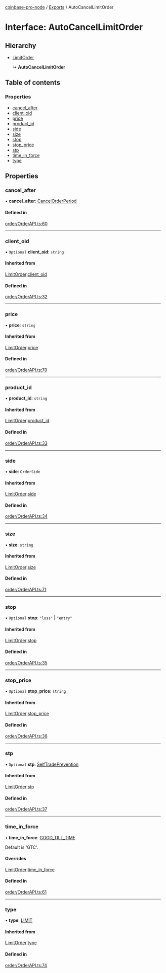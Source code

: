 [coinbase-pro-node](../README.md) / [Exports](../modules.md) / AutoCancelLimitOrder

# Interface: AutoCancelLimitOrder

## Hierarchy

- [LimitOrder](limitorder.md)

  ↳ **AutoCancelLimitOrder**

## Table of contents

### Properties

- [cancel_after](autocancellimitorder.md#cancel_after)
- [client_oid](autocancellimitorder.md#client_oid)
- [price](autocancellimitorder.md#price)
- [product_id](autocancellimitorder.md#product_id)
- [side](autocancellimitorder.md#side)
- [size](autocancellimitorder.md#size)
- [stop](autocancellimitorder.md#stop)
- [stop_price](autocancellimitorder.md#stop_price)
- [stp](autocancellimitorder.md#stp)
- [time_in_force](autocancellimitorder.md#time_in_force)
- [type](autocancellimitorder.md#type)

## Properties

### cancel_after

• **cancel_after**: [CancelOrderPeriod](../enums/cancelorderperiod.md)

#### Defined in

[order/OrderAPI.ts:60](https://github.com/bennycode/coinbase-pro-node/blob/4fcd15c/src/order/OrderAPI.ts#L60)

---

### client_oid

• `Optional` **client_oid**: `string`

#### Inherited from

[LimitOrder](limitorder.md).[client_oid](limitorder.md#client_oid)

#### Defined in

[order/OrderAPI.ts:32](https://github.com/bennycode/coinbase-pro-node/blob/4fcd15c/src/order/OrderAPI.ts#L32)

---

### price

• **price**: `string`

#### Inherited from

[LimitOrder](limitorder.md).[price](limitorder.md#price)

#### Defined in

[order/OrderAPI.ts:70](https://github.com/bennycode/coinbase-pro-node/blob/4fcd15c/src/order/OrderAPI.ts#L70)

---

### product_id

• **product_id**: `string`

#### Inherited from

[LimitOrder](limitorder.md).[product_id](limitorder.md#product_id)

#### Defined in

[order/OrderAPI.ts:33](https://github.com/bennycode/coinbase-pro-node/blob/4fcd15c/src/order/OrderAPI.ts#L33)

---

### side

• **side**: `OrderSide`

#### Inherited from

[LimitOrder](limitorder.md).[side](limitorder.md#side)

#### Defined in

[order/OrderAPI.ts:34](https://github.com/bennycode/coinbase-pro-node/blob/4fcd15c/src/order/OrderAPI.ts#L34)

---

### size

• **size**: `string`

#### Inherited from

[LimitOrder](limitorder.md).[size](limitorder.md#size)

#### Defined in

[order/OrderAPI.ts:71](https://github.com/bennycode/coinbase-pro-node/blob/4fcd15c/src/order/OrderAPI.ts#L71)

---

### stop

• `Optional` **stop**: `"loss"` \| `"entry"`

#### Inherited from

[LimitOrder](limitorder.md).[stop](limitorder.md#stop)

#### Defined in

[order/OrderAPI.ts:35](https://github.com/bennycode/coinbase-pro-node/blob/4fcd15c/src/order/OrderAPI.ts#L35)

---

### stop_price

• `Optional` **stop_price**: `string`

#### Inherited from

[LimitOrder](limitorder.md).[stop_price](limitorder.md#stop_price)

#### Defined in

[order/OrderAPI.ts:36](https://github.com/bennycode/coinbase-pro-node/blob/4fcd15c/src/order/OrderAPI.ts#L36)

---

### stp

• `Optional` **stp**: [SelfTradePrevention](../enums/selftradeprevention.md)

#### Inherited from

[LimitOrder](limitorder.md).[stp](limitorder.md#stp)

#### Defined in

[order/OrderAPI.ts:37](https://github.com/bennycode/coinbase-pro-node/blob/4fcd15c/src/order/OrderAPI.ts#L37)

---

### time_in_force

• **time_in_force**: [GOOD_TILL_TIME](../enums/timeinforce.md#good_till_time)

Default is 'GTC'.

#### Overrides

[LimitOrder](limitorder.md).[time_in_force](limitorder.md#time_in_force)

#### Defined in

[order/OrderAPI.ts:61](https://github.com/bennycode/coinbase-pro-node/blob/4fcd15c/src/order/OrderAPI.ts#L61)

---

### type

• **type**: [LIMIT](../enums/ordertype.md#limit)

#### Inherited from

[LimitOrder](limitorder.md).[type](limitorder.md#type)

#### Defined in

[order/OrderAPI.ts:74](https://github.com/bennycode/coinbase-pro-node/blob/4fcd15c/src/order/OrderAPI.ts#L74)

